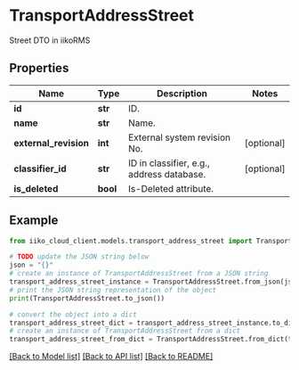 # TransportAddressStreet

Street DTO in iikoRMS

## Properties

Name | Type | Description | Notes
------------ | ------------- | ------------- | -------------
**id** | **str** | ID. | 
**name** | **str** | Name. | 
**external_revision** | **int** | External system revision No. | [optional] 
**classifier_id** | **str** | ID in classifier, e.g., address database. | [optional] 
**is_deleted** | **bool** | Is-Deleted attribute. | 

## Example

```python
from iiko_cloud_client.models.transport_address_street import TransportAddressStreet

# TODO update the JSON string below
json = "{}"
# create an instance of TransportAddressStreet from a JSON string
transport_address_street_instance = TransportAddressStreet.from_json(json)
# print the JSON string representation of the object
print(TransportAddressStreet.to_json())

# convert the object into a dict
transport_address_street_dict = transport_address_street_instance.to_dict()
# create an instance of TransportAddressStreet from a dict
transport_address_street_from_dict = TransportAddressStreet.from_dict(transport_address_street_dict)
```
[[Back to Model list]](../README.md#documentation-for-models) [[Back to API list]](../README.md#documentation-for-api-endpoints) [[Back to README]](../README.md)


